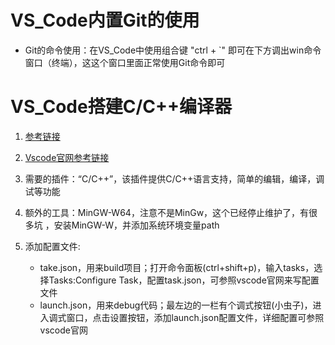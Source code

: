 # VS_Code内置Git的使用
- Git的命令使用：在VS_Code中使用组合键 "ctrl + `" 即可在下方调出win命令窗口（终端），这这个窗口里面正常使用Git命令即可

# VS_Code搭建C/C++编译器
1. [参考链接](https://www.jianshu.com/p/a0ae073e973b?utm_campaign=maleskine&utm_content=note&utm_medium=seo_notes&utm_source=recommendation)

2. [Vscode官网参考链接](https://code.visualstudio.com/docs/languages/cpp)

2. 需要的插件：“C/C++”，该插件提供C/C++语言支持，简单的编辑，编译，调试等功能 

3. 额外的工具：MinGW-W64，注意不是MinGw，这个已经停止维护了，有很多坑 ，安装MinGW-W，并添加系统环境变量path

4. 添加配置文件:
    - take.json，用来build项目；打开命令面板(ctrl+shift+p)，输入tasks，选择Tasks:Configure Task，配置task.json，可参照vscode官网来写配置文件
    - launch.json，用来debug代码；最左边的一栏有个调式按钮(小虫子)，进入调式窗口，点击设置按钮，添加launch.json配置文件，详细配置可参照vscode官网


